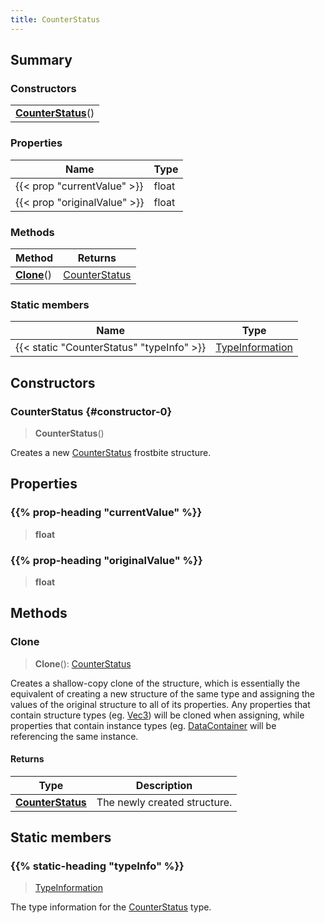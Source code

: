 ```yaml
---
title: CounterStatus
---
```



## Summary
### Constructors
| |
| ----------- |
| **[CounterStatus](#constructor-0)**() |

### Properties
| Name | Type |
| ---- | ---- |
| {{< prop "currentValue" >}} | float |
| {{< prop "originalValue" >}} | float |

### Methods
| Method | Returns |
| ------ | ---- |
| **[Clone](#clone)**() | [CounterStatus](/vext/ref/fb/counterstatus) |

### Static members
| Name | Type |
| ---- | ---- |
| {{< static "CounterStatus" "typeInfo" >}} | [TypeInformation](/vext/ref/shared/class/typeinformation) |

## Constructors
### CounterStatus {#constructor-0}
> **CounterStatus**()

Creates a new [CounterStatus](/vext/ref/fb/counterstatus) frostbite structure.

## Properties
### {{% prop-heading "currentValue" %}}
> **float**

### {{% prop-heading "originalValue" %}}
> **float**

## Methods
### Clone
> **Clone**(): [CounterStatus](/vext/ref/fb/counterstatus)

Creates a shallow-copy clone of the structure, which is essentially the equivalent of creating a new structure of the same type and assigning the values of the original structure to all of its properties. Any properties that contain structure types (eg. [Vec3](/vext/ref/shared/class/vec3)) will be cloned when assigning, while properties that contain instance types (eg. [DataContainer](/vext/ref/shared/class/datacontainer) will be referencing the same instance.

#### Returns
| Type | Description |
| ---- | ----------- |
| **[CounterStatus](/vext/ref/fb/counterstatus)** | The newly created structure. |

## Static members
### {{% static-heading "typeInfo" %}}
> [TypeInformation](/vext/ref/shared/class/typeinformation)

The type information for the [CounterStatus](/vext/ref/fb/counterstatus) type.


